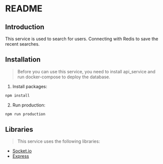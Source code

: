 # **README**

## Introduction

This service is used to search for users. Connecting with Redis to save the recent searches.

## Installation

> Before you can use this service, you need to install api_service and run docker-compose to deploy the database.

1. Install packages:

```bash
npm install
```

2. Run production:

```bash
npm run production
```

## Libraries

> This service uses the following libraries:

- [Socket.io](https://socket.io/)
- [Express](https://expressjs.com/)

